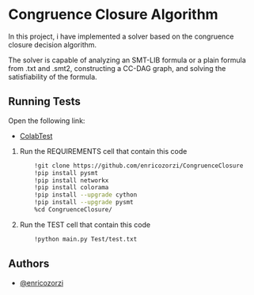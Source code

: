 
# Congruence Closure Algorithm

In this project, i have implemented a solver based on the congruence closure decision algorithm.

The solver is capable of analyzing an SMT-LIB formula or a plain formula from .txt and .smt2, constructing a CC-DAG graph, and solving the satisfiability of the formula.


## Running Tests

Open the following link:

- [ColabTest](https://colab.research.google.com/drive/1Ehsiv_tYa7r91EsGEzvjg3tAge017yvs?usp=sharing)
1.  Run the REQUIREMENTS cell that contain this code
    ```bash
        !git clone https://github.com/enricozorzi/CongruenceClosure
        !pip install pysmt
        !pip install networkx
        !pip install colorama
        !pip install --upgrade cython
        !pip install --upgrade pysmt
        %cd CongruenceClosure/
    ```


2.  Run the TEST cell that contain this code
    ```bash
        !python main.py Test/test.txt
    ```
    



## Authors

- [@enricozorzi](https://github.com/enricozorzi)

